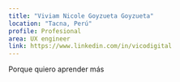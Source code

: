 ```yaml
---
title: "Viviam Nicole Goyzueta Goyzueta"
location: "Tacna, Perú"
profile: Profesional
area: UX engineer
link: https://www.linkedin.com/in/vicodigital 
---
```


Porque quiero aprender más